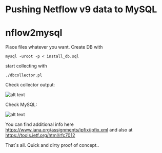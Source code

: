 Pushing Netflow v9 data to MySQL
=======
# nflow2mysql

Place files whatever you want. Create DB with
```
mysql -uroot -p < install_db.sql
```
start collecting with
```
./dbcollector.pl
```
Check collector output:

![alt text](https://github.com/openbsod/nflow2mysql/blob/master/images/portlistener.png)

Check MySQL:

![alt text](https://github.com/openbsod/nflow2mysql/blob/master/images/raw_flow.png)

You can find additional info here https://www.iana.org/assignments/ipfix/ipfix.xml
and also at https://tools.ietf.org/html/rfc7012

That`s all. Quick and dirty proof of concept.. 
